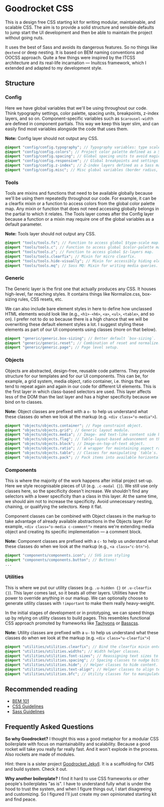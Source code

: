 # Goodrocket CSS

This is a design free CSS starting kit for writing modular, maintainable, and scalable CSS. 
The aim is to provide a solid structure and sensible defaults to jump start the UI development
and then be able to maintain the project without going nuts.

It uses the best of Sass and avoids its dangerous features. So no things like `@extend` 
or deep nesting. It is based on BEM naming conventions and OOCSS approach. Quite a few 
things were inspired by the ITCSS architecture and its real-life incarnation 
&mdash; Inuitcss framework, which I extended and adapted to my development style.


## Structure

### Config

Here we have global variables that we'll be using throughout our code. Think typography settings, 
color palette, spacing units, breakpoints, z-index layers, and so on. Component-specific 
variables such as `$carousel-width` are defined in component partials. This way we keep this layer 
slim, and can easily find most variables alongside the code that uses them.

**Note:** Config layer should not output any CSS.

```scss
@import "config/config.typography"; // Typography variables: type scale, type faces, line heights
@import "config/config.colors"; // Project color palette defined as a Sass map
@import "config/config.spacing"; // Global spacing units to avoid magic numbers in the code
@import "config/config.responsive"; // Global breakpoints and settings for responsive utility classes
@import "config/config.z-index"; // Z-index layers defined as a Sass map for better maintainability
@import "config/config.misc"; // Misc global variables (border radius, default transition, etc.)
```

### Tools

Tools are mixins and functions that need to be available globally because we'll be using them
repeatedly throughout our code. For example, it can be a clearfix mixin or a function to access 
colors from the global color palette map. Any mixin or function that does not need accessing 
globally belongs in the partial to which it relates. The Tools layer comes after the Config layer 
because a function or a mixin may require one of the global variables as a default parameter.

**Note:** Tools layer should not output any CSS.


```scss
@import "tools/tools.fs"; // Function to access global $type-scale map.
@import "tools/tools.c"; // Function to access global $color-palette map.
@import "tools/tools.z"; // Function to access global $z-layers map.
@import "tools/tools.clearfix"; // Mixin for micro clearfix.
@import "tools/tools.hide-visually"; // Mixin for accessibly hiding elements.
@import "tools/tools.mq"; // Sass MQ: Mixin for writing media queries.
```

### Generic

The Generic layer is the first one that actually produces any CSS. It houses
high-level, far reaching styles. It contains things like Normalize.css, box-sizing 
rules, CSS resets, etc.

We can also include bare element styles in here to define how unclassed HTML elements
would look like (e.g., `<h1>-<h6>`, `<a>`, `<ul>`, `<table>`, and so on).
I prefer not to do so because there is a high chance that we will be overwriting these
default element styles a lot. I suggest styling these elements as part of our UI
components using classes (more on that below).

```scss
@import "generic/generic.box-sizing"; // Better default `box-sizing`.
@import "generic/generic.reset"; // Combination of reset and normalize.
@import "generic/generic.page"; // Page level setup.
```

### Objects

Objects are abstracted, design-free, reusable code patterns. They provide
structure for our templates and for our UI components. This can be, for example, 
a grid system, media object, ratio container, i.e. things that we tend to 
repeat again and again in our code for different UI elements. This is the first 
layer in which class-based selectors are used. This layer affects less of 
the DOM than the last layer and has a higher specificity because we bind on 
to classes.

**Note:** Object classes are prefixed with a `o-` to help us understand what
these classes do when we look at the markup (e.g. `<div class="o-media">`).

```scss
@import "objects/objects.container"; // Page constraint object.
@import "objects/objects.grid"; // Generic layout module.
@import "objects/objects.media"; // Image- and text-like content side by side.
@import "objects/objects.flag"; // Table-layout-based advancement on the Media object.
@import "objects/objects.block"; // Image-on-top-of-text object.
@import "objects/objects.ratio"; // A wrapper for maintaining aspect ratio of content.
@import "objects/objects.table"; // Classes for manipulating `table`s.
@import "objects/objects.pack"; // Pack items into available horizontal space.
```

### Components

This is where the majority of the work happens after initial project set-up.
Here we style recognisable pieces of UI (e.g. `.c-modal {}`). We still use 
only classes here, so the specificity doesn't increase. We shouldn't find any selectors 
with a lower specificity than a class in this layer. At the same time, we should
aim not to increase the specificity. Avoid unnecessary nesting, chaining, or 
qualifying the selectors. Keep it flat.

Component classes can be combined with Object classes in the markup 
to take advantage of already available abstractions in the Objects layer. 
For example, `<div class="o-media c-comment">` means we're extending media
object and creating its specific implementation &mdash; a comment block.

**Note:** Component classes are prefixed with a `c-` to help us understand
what these classes do when we look at the markup (e.g., `<a class="c-btn">`).

```scss
@import "components/components.icon"; // SVG icon styling
@import "components/components.button"; // Buttons!
...
```

### Utilities

This is where we put our utility classes (e.g. `.u-hidden {}` or `.u-clearfix {}`). 
This layer comes last, so it beats all other layers. Utilities have the power to 
override anything in our markup. We can optionally choose to generate utility classes
with `!important` to make them really heavy-weight.

In the initial stages of development or in prototyping, we can speed things up
by relying on utility classes to build pages. This resembles functional CSS approach 
promoted by frameworks like [Tachyons](https://github.com/tachyons-css/tachyons/) 
or [Basscss](https://github.com/basscss/basscss).

**Note:** Utility classes are prefixed with a `u-` to help us understand
what these classes do when we look at the markup (e.g. `<div class="u-clearfix">`)

```scss
@import "utilities/utilities.clearfix"; // Bind the clearfix mixin onto a utility class.
@import "utilities/utilities.widths"; // Width helper classes.
@import "utilities/utilities.font-sizes"; // Reassigning text sizes to helper classes.
@import "utilities/utilities.spacing"; // Spacing classes to nudge bits of the DOM around.
@import "utilities/utilities.hide"; // Helper classes to hide content.
@import "utilities/utilities.text-align"; // Helper classes to align text horizontally.
@import "utilities/utilities.bfc"; // Utility classes for to manipulate block formatting context.
```

## Recommended reading

- [BEM 101](https://css-tricks.com/bem-101)
- [CSS Guidelines](http://cssguidelin.es)
- [Sass Guidelines](https://sass-guidelin.es)

## Frequently Asked Questions

**So why Goodrocket?** 
I thought this was a good metaphor for a modular CSS boilerplate with focus on maintainability and scalability. 
Because a good rocket will take you really far really fast. And it won't explode in the process. Also rockets are made of modules.

Hint: there is a sister project [Goodrocket Jekyll](https://github.com/ivanbabko/goodrocket-jekyll). 
It is a scaffolding for CMS and build system. Check it out.

**Why another boilerplate?**
I find it hard to use CSS frameworks or other people's boilerplates "as is". I have to understand fully what 
is under the hood to trust the system, and when I figure things out, I start disagreeing and customizing. 
So I figured I'll just create my own opinionated starting kit and find peace.
